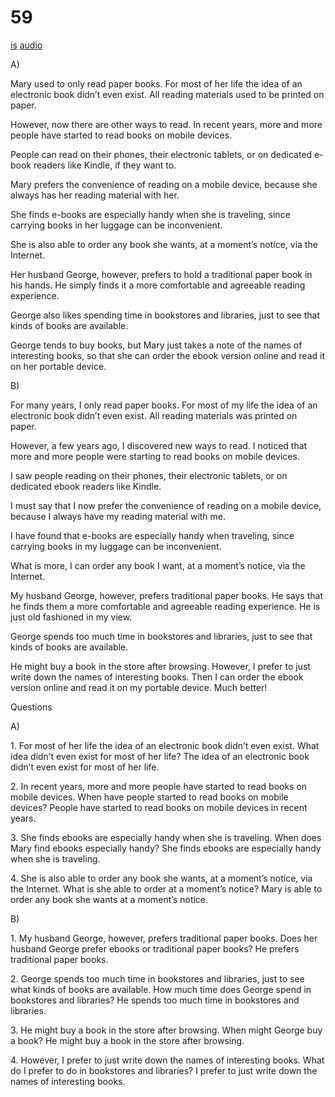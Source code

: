 # 59

[is](../is/story_59.md)
[audio](../audio/story_59.mp3)

A\)

Mary used to only read paper books. For most of her life the idea of an
electronic book didn’t even exist. All reading materials used to be
printed on paper.

However, now there are other ways to read. In recent years, more and
more people have started to read books on mobile devices.

People can read on their phones, their electronic tablets, or on
dedicated e-book readers like Kindle, if they want to.

Mary prefers the convenience of reading on a mobile device, because she
always has her reading material with her.

She finds e-books are especially handy when she is traveling, since
carrying books in her luggage can be inconvenient.

She is also able to order any book she wants, at a moment’s notice, via
the Internet.

Her husband George, however, prefers to hold a traditional paper book in
his hands. He simply finds it a more comfortable and agreeable reading
experience.

George also likes spending time in bookstores and libraries, just to see
that kinds of books are available.

George tends to buy books, but Mary just takes a note of the names of
interesting books, so that she can order the ebook version online and
read it on her portable device.

B\)

For many years, I only read paper books. For most of my life the idea of
an electronic book didn’t even exist. All reading materials was printed
on paper.

However, a few years ago, I discovered new ways to read. I noticed that
more and more people were starting to read books on mobile devices.

I saw people reading on their phones, their electronic tablets, or on
dedicated ebook readers like Kindle.

I must say that I now prefer the convenience of reading on a mobile
device, because I always have my reading material with me.

I have found that e-books are especially handy when traveling, since
carrying books in my luggage can be inconvenient.

What is more, I can order any book I want, at a moment’s notice, via the
Internet.

My husband George, however, prefers traditional paper books. He says
that he finds them a more comfortable and agreeable reading experience.
He is just old fashioned in my view.

George spends too much time in bookstores and libraries, just to see
that kinds of books are available.

He might buy a book in the store after browsing. However, I prefer to
just write down the names of interesting books. Then I can order the
ebook version online and read it on my portable device. Much better!

Questions

A\)

1\. For most of her life the idea of an electronic book didn’t even
exist. What idea didn’t even exist for most of her life? The idea of an
electronic book didn’t even exist for most of her life.

2\. In recent years, more and more people have started to read books on
mobile devices. When have people started to read books on mobile
devices? People have started to read books on mobile devices in recent
years.

3\. She finds ebooks are especially handy when she is traveling. When
does Mary find ebooks especially handy? She finds ebooks are especially
handy when she is traveling.

4\. She is also able to order any book she wants, at a moment’s notice,
via the Internet. What is she able to order at a moment’s notice? Mary
is able to order any book she wants at a moment’s notice.

B\)

1\. My husband George, however, prefers traditional paper books. Does
her husband George prefer ebooks or traditional paper books? He prefers
traditional paper books.

2\. George spends too much time in bookstores and libraries, just to see
what kinds of books are available. How much time does George spend in
bookstores and libraries? He spends too much time in bookstores and
libraries.

3\. He might buy a book in the store after browsing. When might George
buy a book? He might buy a book in the store after browsing.

4\. However, I prefer to just write down the names of interesting books.
What do I prefer to do in bookstores and libraries? I prefer to just
write down the names of interesting books.
